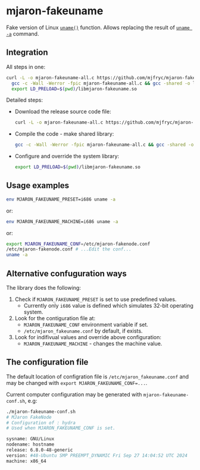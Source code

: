 # mjaron-fakeuname
Fake version of Linux [`uname()`](https://www.man7.org/linux/man-pages/man2/uname.2.html) function. Allows replacing the result of [`uname -a`](https://www.man7.org/linux/man-pages/man1/uname.1.html) command.

## Integration

All steps in one:

```bash
curl -L -o mjaron-fakeuname-all.c https://github.com/mjfryc/mjaron-fakeuname/releases/download/v0.0.4/mjaron-fakeuname-all.c &&
  gcc -c -Wall -Werror -fpic mjaron-fakeuname-all.c && gcc -shared -o libmjaron-fakeuname.so mjaron-fakeuname-all.o  &&
  export LD_PRELOAD=$(pwd)/libmjaron-fakeuname.so
```

Detailed steps:

* Download the release source code file:
  ```bash
  curl -L -o mjaron-fakeuname-all.c https://github.com/mjfryc/mjaron-fakeuname/releases/download/v0.0.4/mjaron-fakeuname-all.c
  ```
* Compile the code - make shared library:
  ```bash
  gcc -c -Wall -Werror -fpic mjaron-fakeuname-all.c && gcc -shared -o libmjaron-fakeuname.so mjaron-fakeuname-all.o
  ```
* Configure and override the system library:
  ```bash
  export LD_PRELOAD=$(pwd)/libmjaron-fakeuname.so
  ```

## Usage examples

```bash
env MJARON_FAKEUNAME_PRESET=i686 uname -a
```
or:
```bash
env MJARON_FAKEUNAME_MACHINE=i686 uname -a
```
or:
```bash
export MJARON_FAKEUNAME_CONF=/etc/mjaron-fakenode.conf
/etc/mjaron-fakenode.conf # ...Edit the conf...
uname -a
```

## Alternative confuguration ways

The library does the following:

1. Check if `MJARON_FAKEUNAME_PRESET` is set to use predefined values.
   * Currently only `i686` value is defined which simulates 32-bit operating system.
2. Look for the contiguration file at:
   * `MJARON_FAKEUNAME_CONF` environment variable if set.
   * `/etc/mjaron_fakeuname.conf` by default, if exists.
3. Look for indifivual values and override above configuration:
   * `MJARON_FAKEUNAME_MACHINE` - changes the machine value.

## The configuration file

The default location of configration file is `/etc/mjaron_fakeuname.conf` and may be changed with `export MJARON_FAKEUNAME_CONF=...`.

Current computer configuration may be generated with `mjaron-fakeuname-conf.sh`, e.g:

```bash
./mjaron-fakeuname-conf.sh 
# MJaron FakeNode
# Configuration of : hydra
# Used when MJARON_FAKEUNAME_CONF is set.

sysname: GNU/Linux
nodename: hostname
release: 6.8.0-48-generic
version: #48-Ubuntu SMP PREEMPT_DYNAMIC Fri Sep 27 14:04:52 UTC 2024
machine: x86_64
```
